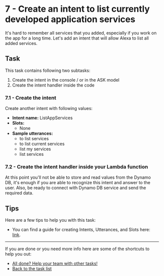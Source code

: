 # 7 - Create an intent to list currently developed application services

It's hard to remember all services that you added, especially if you work on the app for a long time. Let's add an intent that will allow Alexa to list all added services.

## Task

This task contains following two subtasks:

1. Create the intent in the console / or in the ASK model
2. Create the intent handler inside the code

### 7.1 - Create the intent

Create another intent with following values:

- **Intent name:** ListAppServices
- **Slots:** 
  - None
- **Sample utterances:**
  - to list services
  - to list current services
  - list my services
  - list services

### 7.2 - Create the intent handler inside your Lambda function

At this point you'll not be able to store and read values from the Dynamo DB, it's enough if you are able to recognize this intent and answer to the user. Also, be ready to connect with Dynamo DB service and send the required data.

## Tips

Here are a few tips to help you with this task:

- You can find a guide for creating Intents, Utterances, and Slots here: [link](https://developer.amazon.com/docs/custom-skills/create-intents-utterances-and-slots.html).

------

If you are done or you need more info here are some of the shortcuts to help you out:

- [All done? Help your team with other tasks!](../../../../)
- [Back to the task list](../)


